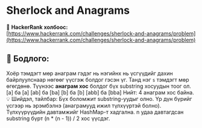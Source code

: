 # Sherlock and Anagrams
🔗 **HackerRank холбоос:**  
[https://www.hackerrank.com/challenges/sherlock-and-anagrams/problem](https://www.hackerrank.com/challenges/sherlock-and-anagrams/problem)
## 🧠 Бодлого:
Хоёр тэмдэгт мөр анаграм гэдэг нь нэгийнх нь үсгүүдийг дахин байрлуулснаар нөгөөг үүсгэж болдог гэсэн үг.
Танд нэг `s` тэмдэгт мөр өгөгдөнө. Түүнээс **анаграм хос** болдог бүх substring хосуудын тоог ол.
[a] ба [a]
[ab] ба [ba]
[b] ба [b]
[abb] ба [bba]
Нийт: 4 анаграм хос байна.
💡 Шийдэл, тайлбар:
Бүх боломжит substring-уудыг олно.
Үр дүн бүрийг үсгээр нь эрэмбэлнэ (анаграмууд ижил түлхүүртэй болно).
Түлхүүрүүдийн давтамжийг HashMap-т хадгална.
n удаа давтагдсан substring бүрт (n * (n - 1)) / 2 хос үүсдэг.
